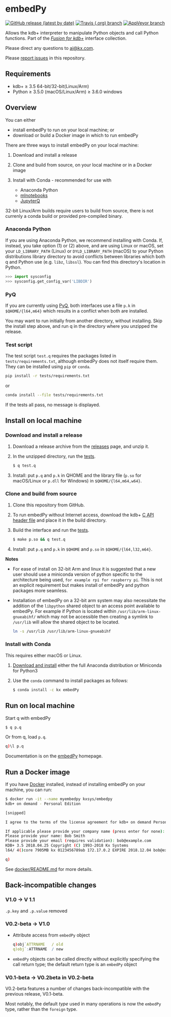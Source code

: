 # embedPy

[![GitHub release (latest by date)](https://img.shields.io/github/v/release/kxsystems/embedPy)](https://github.com/kxsystems/embedpy/releases) [![Travis (.org) branch](https://img.shields.io/travis/kxsystems/embedpy/master?label=travis%20build)](https://travis-ci.org/kxsystems/embedpy/branches) [![AppVeyor branch](https://img.shields.io/appveyor/ci/jhanna-kx/embedpy-ax90d/master?label=appveyor%20build)](https://ci.appveyor.com/project/jhanna-kx/embedpy-ax90d/branch/master)

Allows the kdb+ interpreter to manipulate Python objects and call Python functions.
Part of the [_Fusion for kdb+_](https://code.kx.com/v2/interfaces/fusion/) interface collection.

Please direct any questions to ai@kx.com.

Please [report issues](https://github.com/KxSystems/embedpy/issues) in this repository.


## Requirements

- kdb+ ≥ 3.5 64-bit/32-bit(Linux/Arm)
- Python ≥ 3.5.0 (macOS/Linux/Arm) ≥ 3.6.0 windows


## Overview

You can either

*   install embedPy to run on your local machine; or 
*   download or build a Docker image in which to run embedPy

There are three ways to install embedPy on your local machine:

1.  Download and install a release

1.  Clone and build from source, on your local machine or in a Docker image

1.  Install with Conda - recommended for use with

    -   Anaconda Python
    -   [mlnotebooks](https://github.com/KxSystems/mlnotebooks) 
    -   [JupyterQ](https://github.com/KxSystems/jupyterq)

32-bit Linux/Arm builds require users to build from source, there is not currenly a conda build or provided pre-compiled binary.

### Anaconda Python

If you are using Anaconda Python, we recommend installing with Conda. If, instead, you take option (1) or (2) above, and are using Linux or macOS, set your `LD_LIBRARY_PATH` (Linux) or `DYLD_LIBRARY_PATH` (macOS) to your Python distributions library directory to avoid conflicts between libraries which both q and Python use (e.g. `libz`, `libssl`). You can find this directory's location in Python.

```python
>>> import sysconfig
>>> sysconfig.get_config_var('LIBDIR')
```


### PyQ 

If you are currently using [PyQ](https://code.kx.com/v2/interfaces/pyq/), both interfaces use a file `p.k` in `$QHOME/{l64,m64}` which results in a conflict when both are installed. 

You may want to run initially from another directory, without installing. Skip the install step above, and run q in the directory where you unzipped the release.

### Test script

The test script `test.q` requires the packages listed in `tests/requirements.txt`, although embedPy does not itself require them. They can be installed using `pip` or `conda`.

```bash
pip install -r tests/requirements.txt
```
or
```bash
conda install --file tests/requirements.txt
```

If the tests all pass, no message is displayed. 


## Install on local machine

### Download and install a release

1.  Download a release archive from the [releases](../../releases/latest) page, and unzip it.

1.  In the unzipped directory, run the [tests](#test-script).

    ```bash
    $ q test.q
    ```

1.  Install: put `p.q` and `p.k` in QHOME and the library file (`p.so` for macOS/Linux or `p.dll` for Windows) in `$QHOME/{l64,m64,w64}`. 


### Clone and build from source

1.  Clone this repository from GitHub.

2.  To run embedPy without Internet access, download the kdb+ [C API header file](https://raw.githubusercontent.com/KxSystems/kdb/master/c/c/k.h) and place it in the build directory.

3.  Build the interface and run the [tests](#test-script).

    ```bash
    $ make p.so && q test.q
    ```

4.  Install: put `p.q` and `p.k` in `$QHOME` and `p.so` in `$QHOME/{l64,l32,m64}`.


**Notes**

* For ease of install on 32-bit Arm and linux it is suggested that a new user should use a miniconda version of python specific to the architecture being used, `for example rpi for raspberry pi`. This is not an explicit requirement but makes install of embedPy and python packages more seamless.

* Installation of embedPy on a 32-bit arm system may also necessitate the addition of the `libpython` shared object to an access point available to embedPy. For example if Python is located within `/usr/lib/arm-linux-gnueabihf/` which may not be accessible then creating a symlink to `/usr/lib` will allow the shared object to be located.
	```bash
	ln -s /usr/lib /usr/lib/arm-linux-gnueabihf
	``` 

### Install with Conda

This requires either macOS or Linux.

1.  [Download and install](https://conda.io/docs/user-guide/install/download.html) either the full Anaconda distribution or Miniconda for Python3

2.  Use the `conda` command to install packages as follows:

    ```bash
    $ conda install -c kx embedPy
    ```


## Run on local machine

Start q with embedPy
```bash
$ q p.q
```
Or from q, load `p.q`.
```q
q)\l p.q
```

Documentation is on the [embedPy](https://code.kx.com/v2/ml/embedpy/) homepage.


## Run a Docker image

If you have [Docker](https://www.docker.com/community-edition) installed, instead of installing embedPy on your machine, you can run:

```bash
$ docker run -it --name myembedpy kxsys/embedpy
kdb+ on demand - Personal Edition

[snipped]

I agree to the terms of the license agreement for kdb+ on demand Personal Edition (N/y): y

If applicable please provide your company name (press enter for none): ACME Limited
Please provide your name: Bob Smith
Please provide your email (requires validation): bob@example.com
KDB+ 3.5 2018.04.25 Copyright (C) 1993-2018 Kx Systems
l64/ 4()core 7905MB kx 0123456789ab 172.17.0.2 EXPIRE 2018.12.04 bob@example.com KOD #0000000

q)
```

See [docker/README.md](docker/README.md) for more details.


## Back-incompatible changes

### V1.0 -> V 1.1

`.p.key` and `.p.value` removed


### V0.2-beta -> V1.0

-   Attribute access from `embedPy` object

    ```q
    q)obj`ATTRNAME   / old
    q)obj`:ATTRNAME  / new
    ```

-   `embedPy` objects can be called directly without explicitly specifying the call return type; the default return type is an `embedPy` object


### V0.1-beta -> V0.2beta in V0.2-beta

V0.2-beta features a number of changes back-incompatible with the previous release, V0.1-beta.

Most notably, the default _type_ used in many operations is now the `embedPy` type, rather than the `foreign` type.
